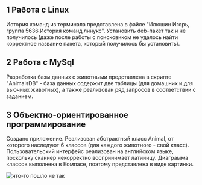## 1 Работа с Linux
История команд из терминала представлена в файле "Илюшин Игорь, группа 5636.История команд линукс". Установить deb-пакет так и не получилось (даже после работы с поисковиком не удалось найти корректное название пакета, который получилось бы установить).

## 2 Работа с MySql
Разработка базы данных с животными представлена в скрипте "AnimalsDB" - база данных содержит две таблицы (для домашних и для вьючных животных), а также реализован ряд запросов в соответствии с заданием.

## 3 Объектно-ориентированное программирование
Создано приложение. Реализован абстрактный класс Animal, от которого наследуют 6 классов (для каждого животного - свой класс). Пользовательский интерфейс реализован на английском языке, поскольку сканнер некорректно воспринимает латиницу. Диаграмма классов выполнена в Компасе, поэтому представлена в виде картинки.

![что-то пошло не так](диаграммаКлассов.JPG)